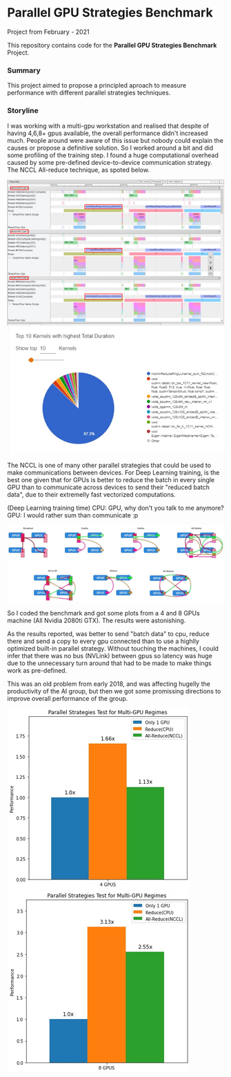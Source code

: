 # Parallel GPU Strategies Benchmark

Project from February - 2021

This repository contains code for the **Parallel GPU Strategies Benchmark** Project.

### Summary

This project aimed to propose a principled aproach to measure performance with different parallel strategies techniques.

### Storyline

I was working with a multi-gpu workstation and realised that despite of having 4,6,8+ gpus available, the overall performance didn't increased much. People around were aware of this issue but nobody could explain the causes or propose a definitive solution. So I worked around a bit and did some profiling of the training step. I found a huge computational overhead caused by some pre-defined device-to-device communication strategy. The NCCL All-reduce technique, as spoted below.

![prof1](https://github.com/patrick-schubert/parallel-strategies-benchmark-tensorflow2/blob/main/profilling-highlited.png)
![prof2](https://github.com/patrick-schubert/parallel-strategies-benchmark-tensorflow2/blob/main/profiling-top-durations.jpeg)

The NCCL is one of many other parallel strategies that could be used to make communications between devices. For Deep Learning training, is the best one given that for GPUs is better to reduce the batch in every single GPU than to communicate across devices to send their "reduced batch data", due to their extremelly fast vectorized computations.

(Deep Learning training time)
CPU: GPU, why don't you talk to me anymore?
GPU: I would rather sum than communicate :p

![parallelstrategies](https://github.com/patrick-schubert/parallel-strategies-benchmark-tensorflow2/blob/main/paralle-strategies.jpeg)

So I coded the benchmark and got some plots from a 4 and 8 GPUs machine (All Nvidia 2080ti GTX). The results were astonishing.

As the results reported, was better to send "batch data" to cpu, reduce there and send a copy to every gpu connected than to use a highlly optimized built-in parallel strategy. Without touching the machines, I could infer that there was no bus (NVLink) between gpus so latency was huge due to the unnecessary turn around that had to be made to make things work as pre-defined. 

This was an old problem from early 2018, and was affecting hugelly the productivity of the AI group, but then we got some promissing directions to improve overall performance of the group.

![bench1](https://github.com/patrick-schubert/parallel-strategies-benchmark-tensorflow2/blob/main/benchmark1.jpeg)
![bench2](https://github.com/patrick-schubert/parallel-strategies-benchmark-tensorflow2/blob/main/benchmark2.jpeg)




